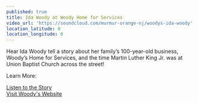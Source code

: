 ```yaml
---
published: true
title: Ida Woody at Woody Home for Services
video_url: 'https://soundcloud.com/murmur-orange-nj/woodys-ida-woody'
location_latitude: 0
location_longitude: 0
---
```

Hear Ida Woody tell a story about her family’s 100-year-old business, Woody’s Home for Services, and the time Martin Luther King Jr. was at Union Baptist Church across the street!

Learn More:

[Listen to the Story](http://hiddentreasuresoforange.tumblr.com/post/111441277084/murmur-woodys-ida-woody)  
[Visit Woody's Website](http://www.woodyhomeforservices.com/)
